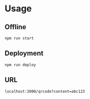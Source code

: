 # Usage

## Offline

    npm run start

## Deployment

    npm run deploy
    
## URL

    localhost:3000/qrcode?content=abc123
